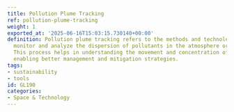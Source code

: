 ```yaml
---
title: Pollution Plume Tracking
ref: pollution-plume-tracking
weight: 1
exported_at: '2025-06-16T15:03:15.730140+00:00'
definition: Pollution plume tracking refers to the methods and technologies used to
  monitor and analyze the dispersion of pollutants in the atmosphere or water bodies.
  This process helps in understanding the movement and concentration of pollutants,
  enabling better management and mitigation strategies.
tags:
- sustainability
- tools
id: GL190
categories:
- Space & Technology
---
```


